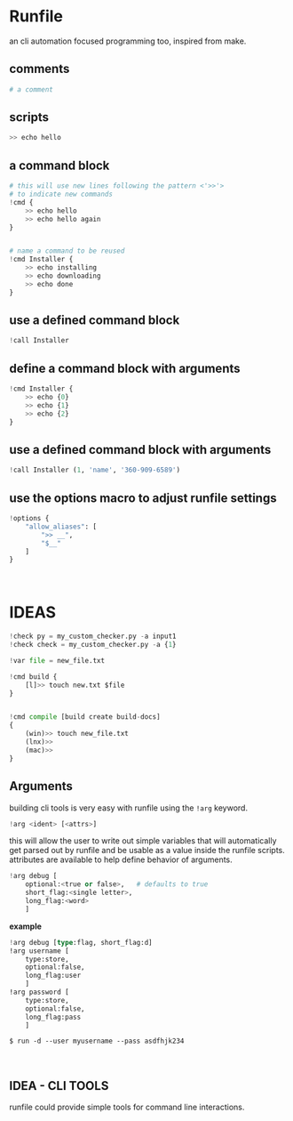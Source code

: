 
# Runfile
an cli automation focused programming too, inspired from make.


## comments

```python
# a comment
```


## scripts
```python
>> echo hello
```


## a command block

```python
# this will use new lines following the pattern <'>>'>
# to indicate new commands
!cmd { 
    >> echo hello 
    >> echo hello again
}


# name a command to be reused
!cmd Installer {
    >> echo installing
    >> echo downloading
    >> echo done
}
```

## use a defined command block

```python
!call Installer
```

## define a command block with arguments
```python
!cmd Installer {
    >> echo {0}
    >> echo {1}
    >> echo {2}
}
```

## use a defined command block with arguments
```python
!call Installer (1, 'name', '360-909-6589')
```

## use the options macro to adjust runfile settings
```python
!options {
    "allow_aliases": [
        ">> __",
        "$__"
    ]
}
```

<br>

# IDEAS


```python
!check py = my_custom_checker.py -a input1 
!check check = my_custom_checker.py -a {1}

!var file = new_file.txt

!cmd build {
    [l]>> touch new.txt $file
}


!cmd compile [build create build-docs] 
{
    (win)>> touch new_file.txt
    (lnx)>>
    (mac)>>
}
```


## Arguments
building cli tools is very easy with runfile using the `!arg` keyword.

```rust
!arg <ident> [<attrs>]
```

this will allow the user to write out simple variables that will
automatically get parsed out by runfile and be usable as a value
inside the runfile scripts. attributes are available to help define
behavior of arguments.

```python
!arg debug [
    optional:<true or false>,   # defaults to true
    short_flag:<single letter>,
    long_flag:<word>
    ]
```

**example**
```rust
!arg debug [type:flag, short_flag:d]
!arg username [
    type:store,
    optional:false, 
    long_flag:user
    ]
!arg password [
    type:store,
    optional:false, 
    long_flag:pass
    ]
```
```shell
$ run -d --user myusername --pass asdfhjk234 
```

<br>

## IDEA - CLI TOOLS
runfile could provide simple tools for command line interactions.

```
```